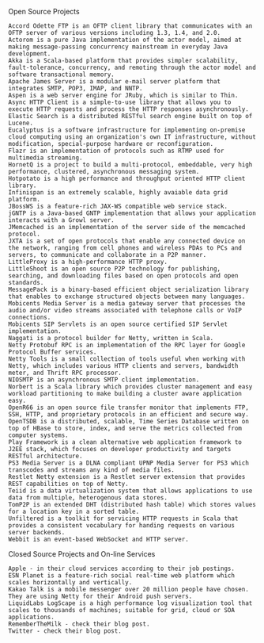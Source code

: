 Open Source Projects

    Accord Odette FTP is an OFTP client library that communicates with an OFTP server of various versions including 1.3, 1.4, and 2.0.
    Actorom is a pure Java implementation of the actor model, aimed at making message-passing concurrency mainstream in everyday Java development.
    Akka is a Scala-based platform that provides simpler scalability, fault-tolerance, concurrency, and remoting through the actor model and software transactional memory.
    Apache James Server is a modular e-mail server platform that integrates SMTP, POP3, IMAP, and NNTP.
    Aspen is a web server engine for JRuby, which is similar to Thin.
    Async HTTP Client is a simple-to-use library that allows you to execute HTTP requests and process the HTTP responses asynchronously.
    Elastic Search is a distributed RESTful search engine built on top of Lucene.
    Eucalyptus is a software infrastructure for implementing on-premise cloud computing using an organization's own IT infrastructure, without modification, special-purpose hardware or reconfiguration.
    Flazr is an implementation of protocols such as RTMP used for multimedia streaming.
    HornetQ is a project to build a multi-protocol, embeddable, very high performance, clustered, asynchronous messaging system.
    Hotpotato is a high performance and throughput oriented HTTP client library.
    Infinispan is an extremely scalable, highly avaiable data grid platform.
    JBossWS is a feature-rich JAX-WS compatible web service stack.
    jGNTP is a Java-based GNTP implementation that allows your application interacts with a Growl server.
    JMemcached is an implementation of the server side of the memcached protocol.
    JXTA is a set of open protocols that enable any connected device on the network, ranging from cell phones and wireless PDAs to PCs and servers, to communicate and collaborate in a P2P manner.
    LittleProxy is a high-performance HTTP proxy.
    LittleShoot is an open source P2P technology for publishing, searching, and downloading files based on open protocols and open standards.
    MessagePack is a binary-based efficient object serialization library that enables to exchange structured objects between many languages.
    Mobicents Media Server is a media gateway server that processes the audio and/or video streams associated with telephone calls or VoIP connections.
    Mobicents SIP Servlets is an open source certified SIP Servlet implementation.
    Naggati is a protocol builder for Netty, written in Scala.
    Netty Protobuf RPC is an implementation of the RPC layer for Google Protocol Buffer services.
    Netty Tools is a small collection of tools useful when working with Netty, which includes various HTTP clients and servers, bandwidth meter, and Thrift RPC processor.
    NIOSMTP is an asynchronous SMTP client implementation.
    Norbert is a Scala library which provides cluster management and easy workload partitioning to make building a cluster aware application easy.
    OpenR66 is an open source file transfer monitor that implements FTP, SSH, HTTP, and proprietary protocols in an efficient and secure way.
    OpenTSDB is a distributed, scalable, Time Series Database written on top of HBase to store, index, and serve the metrics collected from computer systems.
    Play Framework is a clean alternative web application framework to J2EE stack, which focuses on developer productivity and targets RESTful architecture.
    PS3 Media Server is a DLNA compliant UPNP Media Server for PS3 which transcodes and streams any kind of media files.
    Restlet Netty extension is a Restlet server extension that provides REST capabilities on top of Netty.
    Teiid is a data virtualization system that allows applications to use data from multiple, heterogenous data stores.
    TomP2P is an extended DHT (distributed hash table) which stores values for a location key in a sorted table.
    Unfiltered is a toolkit for servicing HTTP requests in Scala that provides a consistent vocabulary for handing requests on various server backends.
    Webbit is an event-based WebSocket and HTTP server.

Closed Source Projects and On-line Services

    Apple - in their cloud services according to their job postings.
    ESN Planet is a feature-rich social real-time web platform which scales horizontally and vertically.
    Kakao Talk is a mobile messenger over 20 million people have chosen.  They are using Netty for their Android push servers.
    LiquidLabs LogScape is a high performance log visualization tool that scales to thousands of machines; suitable for grid, cloud or SOA applications.
    RememberTheMilk - check their blog post.
    Twitter - check their blog post.